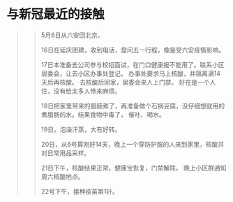 # 与新冠最近的接触

>>  5月6日从六安回北京。
>>  
>>  16日在延庆团建，收到电话，盘问五一行程，像是受六安疫情影响。
>>  
>>  17日本准备去公司参与校招面试，在门口健康报不能用了。联系小区居委会，让去小区办事处登记。
>>  办事处要求马上核酸，并隔离满14天后再核酸。
>>  去核酸后回家，居委会来人上门禁。
>>  好在是一个人住，没有给太多人带来麻烦。
>>  
>>  18日把家里带来的腊肠煮了，再准备做个石锅豆腐，没仔细想就用的煮腊肠的水。结果食物中毒了，
>>  催吐、喝水。
>>  
>>  19日，泡澡汗蒸，大有好转。
>>  
>>  20日，从6号算刚好14天，晚上一个穿防护服的人来到家里，核酸并对日常用品采样。
>>  
>>  21日下午，核酸结果正常，健康宝恢复，门禁解除。
>>  晚上小区群通知周六核酸地点。
>> 
>>  22号下午，接种疫苗第1针。
